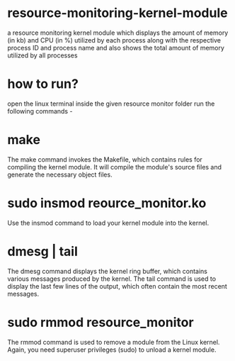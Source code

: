 # resource-monitoring-kernel-module
a resource monitoring kernel module which displays the amount of  memory (in kb) and CPU (in %) utilized  by each process 
along with the respective process ID and process name and also shows the total amount of memory utilized by all processes


# how to run?
open the linux terminal inside the given resource monitor folder 
run the following commands -

# make 
The make command invokes the Makefile, which contains rules for compiling the kernel module. It will compile the module's source files and generate the necessary object files.

# sudo insmod reource_monitor.ko 
Use the insmod command to load your kernel module into the kernel. 

# dmesg | tail 
The dmesg command displays the kernel ring buffer, which contains various messages produced by the kernel. The tail command is used to display the last few lines of the output, which often contain the most recent messages.

# sudo rmmod resource_monitor
The rmmod command is used to remove a module from the Linux kernel. Again, you need superuser privileges (sudo) to unload a kernel module. 

